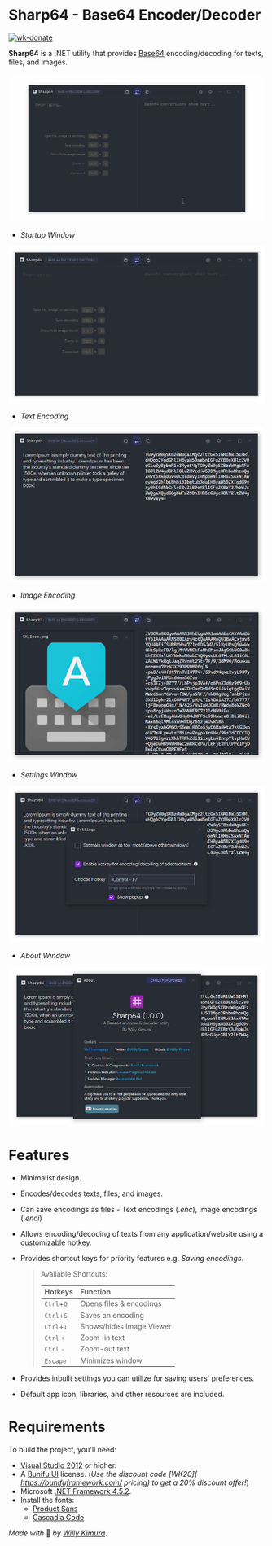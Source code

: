 # Sharp64 - Base64 Encoder/Decoder
[![wk-donate](https://img.shields.io/badge/BuyMeACoffee-Donate-orange.svg)](https://www.buymeacoffee.com/willykimura)

**Sharp64** is a .NET utility that provides [Base64]( https://en.wikipedia.org/wiki/Base64 ) encoding/decoding for texts, files, and images.

![sharp64-preview](Assets/Previews/sharp64-preview.gif)

- *Startup Window*

![sharp64-startup-window](Assets/Previews/sharp64-window.png)

- *Text Encoding*

![sharp64-text-encoding](Assets/Previews/sharp64-text-encoding.png)

- *Image Encoding*

![sharp64-image-encoding](Assets/Previews/sharp64-image-encoding.PNG)

- *Settings Window*

![sharp64-settings](Assets/Previews/sharp64-settings.png)

- *About Window*

![sharp64-about](Assets/Previews/sharp64-about.png)

# Features

- Minimalist design.

- Encodes/decodes texts, files, and images.

- Can save encodings as files - Text encodings (.*enc*), Image encodings (.*enci*)

- Allows encoding/decoding of texts from any application/website using a customizable hotkey.

- Provides shortcut keys for priority features e.g. *Saving encodings*.

  > Available Shortcuts:
  >
  > | Hotkeys    | Function                 |
  > | ---------- | ------------------------ |
  > | `Ctrl`+`O` | Opens files & encodings  |
  > | `Ctrl`+`S` | Saves an encoding        |
  > | `Ctrl`+`I` | Shows/hides Image Viewer |
  > | `Ctrl` `+` | Zoom-in text             |
  > | `Ctrl` `-` | Zoom-out text            |
  > | `Escape`   | Minimizes window         |

- Provides inbuilt settings you can utilize for saving users' preferences.

- Default app icon, libraries, and other resources are included.

# Requirements

To build the project, you'll need:

- [Visual Studio 2012](https://visualstudio.microsoft.com/downloads/) or higher.
- A [Bunifu UI](https://bunifuframework.com/ref/Willy) license. (*Use the discount code [WK20]( https://bunifuframework.com/ pricing) to get a 20% discount offer!*)
- Microsoft [.NET Framework 4.5.2](https://www.microsoft.com/en-us/download/details.aspx?id=42642).
- Install the fonts:
  - [Product Sans](https://befonts.com/product-sans-font.html)
  - [Cascadia Code]( https://github.com/microsoft/cascadia-code/releases )



*Made with* 💛 *by* [*Willy Kimura*]([https://github.com/Willy-Kimura).